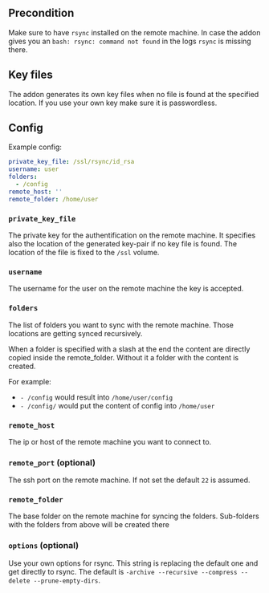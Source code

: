 ## Precondition

Make sure to have `rsync` installed on the remote machine. In case the addon gives you an `bash: rsync: command not found` in the logs `rsync` is missing there.

## Key files

The addon generates its own key files when no file is found at the specified location. If you use your own key make sure it is passwordless.

## Config

Example config:

```yaml
private_key_file: /ssl/rsync/id_rsa
username: user
folders:
  - /config
remote_host: ''
remote_folder: /home/user

```

### `private_key_file`

The private key for the authentification on the remote machine. It specifies also the location of the generated key-pair if no key file is found.
The location of the file is fixed to the `/ssl` volume.

### `username`

The username for the user on the remote machine the key is accepted.

### `folders`

The list of folders you want to sync with the remote machine. Those locations are getting synced recursively.

When a folder is specified with a slash at the end the content are directly copied inside the remote_folder.
Without it a folder with the content is created.

For example:

* `- /config` would result into `/home/user/config`
* `- /config/` would put the content of config into `/home/user`

### `remote_host`

The ip or host of the remote machine you want to connect to.

### `remote_port` (optional)

The ssh port on the remote machine. If not set the default `22` is assumed.

### `remote_folder`

The base folder on the remote machine for syncing the folders. Sub-folders with the folders from above will be created there

### `options` (optional)

Use your own options for rsync. This string is replacing the default one and get directly to rsync. The default is `-archive --recursive --compress --delete --prune-empty-dirs`.